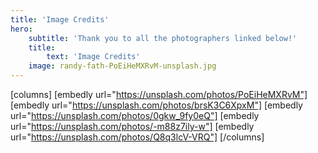 ```yaml
---
title: 'Image Credits'
hero:
    subtitle: 'Thank you to all the photographers linked below!'
    title:
        text: 'Image Credits'
    image: randy-fath-PoEiHeMXRvM-unsplash.jpg
---
```


[columns]
[embedly url="https://unsplash.com/photos/PoEiHeMXRvM"]
[embedly url="https://unsplash.com/photos/brsK3C6XpxM"]
[embedly url="https://unsplash.com/photos/0gkw_9fy0eQ"]
[embedly url="https://unsplash.com/photos/-m88z7ily-w"]
[embedly url="https://unsplash.com/photos/Q8q3lcV-VRQ"]
[/columns]
